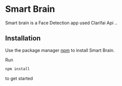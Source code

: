 # Smart Brain

Smart brain is a Face Detection app used Clarifai Api ..

## Installation

Use the package manager [npm](https://www.npmjs.com/) to install Smart Brain.

Run
```bash
npm install
```
to get started
